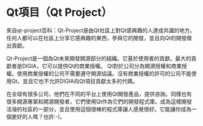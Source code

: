 # Qt項目（Qt Project）

來自qt-project百科：Qt-Project是由Qt社區上對Qt感興趣的人達成共識的地方。任何人都可以在社區上分享它感興趣的東西，參與它的開發，並且向Qt的開發做出貢獻。

Qt-Project是一個為Qt未來開發開源部分的組織。它基於使用者的貢獻。最大的貢獻者是DIGIA，它可以提供Qt的商業授權。
Qt對於公司分為開源授權和商業授權。使用商業授權的公司不需要遵守開源協議。沒有商業授權的許可的公司不能使用Qt，並且它也不允許DIGIA向Qt項目貢獻太多的代碼。

在全球有很多公司，他們在不同的平台上使用Qt開發產品，提供咨詢。同樣也有很多開源專案和開源開發者，它們使用Qt作為它們的開發程式庫。成為這樣開發活潑的社區的一部分，並且使用這個很棒的程式庫讓人感覺很好。它能讓你成為一個更好的人嗎？也許:-)。
